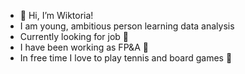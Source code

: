 - 👋 Hi, I’m Wiktoria!
- I am young, ambitious person learning data analysis
- Currently looking for job 🧐
- I have been working as FP&A 🥸
- In free time I love to play tennis and board games 🥳


<!---
browcioo99/browcioo99 is a ✨ special ✨ repository because its `README.md` (this file) appears on your GitHub profile.
You can click the Preview link to take a look at your changes.
--->
